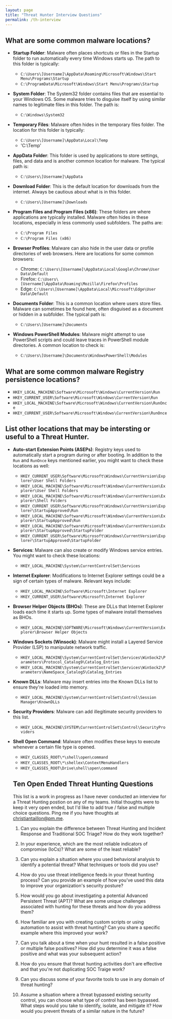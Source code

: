 ```yaml
---
layout: page
title: "Threat Hunter Interview Questions"
permalink: /th-interview
---
```


## What are some common malware locations?
- **Startup Folder**: Malware often places shortcuts or files in the Startup folder to run automatically every time Windows starts up. The path to this folder is typically:
    - `C:\Users\[Username]\AppData\Roaming\Microsoft\Windows\Start Menu\Programs\Startup`
    - `C:\ProgramData\Microsoft\Windows\Start Menu\Programs\Startup`

- **System Folder**: The System32 folder contains files that are essential to your Windows OS. Some malware tries to disguise itself by using similar names to legitimate files in this folder. The path is:
    - `C:\Windows\System32`

- **Temporary Files**: Malware often hides in the temporary files folder. The location for this folder is typically:
    - `C:\Users\[Username]\AppData\Local\Temp`
    - 'C:\Temp'
- **AppData Folder**: This folder is used by applications to store settings, files, and data and is another common location for malware. The typical path is:
    - `C:\Users\[Username]\AppData`

- **Download Folder**: This is the default location for downloads from the internet. Always be cautious about what is in this folder.
    - `C:\Users\[Username]\Downloads`

- **Program Files and Program Files (x86)**: These folders are where applications are typically installed. Malware often hides in these locations, especially in less commonly used subfolders. The paths are:
    - `C:\Program Files`
    - `C:\Program Files (x86)`

- **Browser Profiles**: Malware can also hide in the user data or profile directories of web browsers. Here are locations for some common browsers:
    - Chrome: `C:\Users\[Username]\AppData\Local\Google\Chrome\User Data\Default`
    - Firefox: `C:\Users\[Username]\AppData\Roaming\Mozilla\Firefox\Profiles`
    - Edge: `C:\Users\[Username]\AppData\Local\Microsoft\Edge\User Data\Default`

- **Documents Folder**: This is a common location where users store files. Malware can sometimes be found here, often disguised as a document or hidden in a subfolder. The typical path is:
    - `C:\Users\[Username]\Documents`

- **Windows PowerShell Modules**: Malware might attempt to use PowerShell scripts and could leave traces in PowerShell module directories. A common location to check is:
    - `C:\Users\[Username]\Documents\WindowsPowerShell\Modules`

## What are some common malware Registry persistence locations?
- `HKEY_LOCAL_MACHINE\Software\Microsoft\Windows\CurrentVersion\Run`
- `HKEY_CURRENT_USER\Software\Microsoft\Windows\CurrentVersion\Run`
- `HKEY_LOCAL_MACHINE\Software\Microsoft\Windows\CurrentVersion\RunOnce`
- `HKEY_CURRENT_USER\Software\Microsoft\Windows\CurrentVersion\RunOnce`

## List other locations that may be intersting or useful to a Threat Hunter.
- **Auto-start Extension Points (ASEPs)**: Registry keys used to automatically start a program during or after booting. In addition to the `Run` and `RunOnce` keys mentioned earlier, you might want to check these locations as well:
    - `HKEY_CURRENT_USER\Software\Microsoft\Windows\CurrentVersion\Explorer\User Shell Folders`
    - `HKEY_LOCAL_MACHINE\Software\Microsoft\Windows\CurrentVersion\Explorer\User Shell Folders`
    - `HKEY_LOCAL_MACHINE\Software\Microsoft\Windows\CurrentVersion\Explorer\Shell Folders`
    - `HKEY_CURRENT_USER\Software\Microsoft\Windows\CurrentVersion\Explorer\StartupApproved\Run`
    - `HKEY_LOCAL_MACHINE\Software\Microsoft\Windows\CurrentVersion\Explorer\StartupApproved\Run`
    - `HKEY_LOCAL_MACHINE\Software\Microsoft\Windows\CurrentVersion\Explorer\StartupApproved\StartupFolder`
    - `HKEY_CURRENT_USER\Software\Microsoft\Windows\CurrentVersion\Explorer\StartupApproved\StartupFolder`

- **Services**: Malware can also create or modify Windows service entries. You might want to check these locations:
    - `HKEY_LOCAL_MACHINE\System\CurrentControlSet\Services`

- **Internet Explorer**: Modifications to Internet Explorer settings could be a sign of certain types of malware. Relevant keys include:
    - `HKEY_LOCAL_MACHINE\Software\Microsoft\Internet Explorer`
    - `HKEY_CURRENT_USER\Software\Microsoft\Internet Explorer`

- **Browser Helper Objects (BHOs)**: These are DLLs that Internet Explorer loads each time it starts up. Some types of malware install themselves as BHOs.
    - `HKEY_LOCAL_MACHINE\SOFTWARE\Microsoft\Windows\CurrentVersion\Explorer\Browser Helper Objects`

- **Windows Sockets (Winsock)**: Malware might install a Layered Service Provider (LSP) to manipulate network traffic.
    - `HKEY_LOCAL_MACHINE\System\CurrentControlSet\Services\WinSock2\Parameters\Protocol_Catalog9\Catalog_Entries`
    - `HKEY_LOCAL_MACHINE\System\CurrentControlSet\Services\WinSock2\Parameters\NameSpace_Catalog5\Catalog_Entries`

- **Known DLLs**: Malware may insert entries into the Known DLLs list to ensure they're loaded into memory.
    - `HKEY_LOCAL_MACHINE\System\CurrentControlSet\Control\Session Manager\KnownDLLs`

- **Security Providers**: Malware can add illegitimate security providers to this list.
    - `HKEY_LOCAL_MACHINE\SYSTEM\CurrentControlSet\Control\SecurityProviders`

- **Shell Open Command**: Malware often modifies these keys to execute whenever a certain file type is opened.
    - `HKEY_CLASSES_ROOT\*\shell\open\command`
    - `HKEY_CLASSES_ROOT\*\shellex\ContextMenuHandlers`
    - `HKEY_CLASSES_ROOT\Drive\shell\open\command`

    ## Ten Open Ended Threat Hunting Questions
    This list is a work in progress as I have never conducted an interview for a Threat Hunting postion on any of my teams. Initial thoughts were to keep it very open ended, but I'd like to add true / false and multiple choice questions. Ping me if you have thoughts at [christiantaillon@pm.me](mailto:christiantaillon@pm.me).

    1. Can you explain the difference between Threat Hunting and Incident Response and Traditional SOC Triage? How do they work together?

    2. In your experience, which are the most reliable indicators of compromise (IoCs)? What are some of the least reliable?

    3. Can you explain a situation where you used behavioral analysis to identify a potential threat? What techniques or tools did you use?

    4. How do you use threat intelligence feeds in your threat hunting process? Can you provide an example of how you've used this data to improve your organization's security posture?

    5. How would you go about investigating a potential Advanced Persistent Threat (APT)? What are some unique challenges associated with hunting for these threats and how do you address them?

    6. How familiar are you with creating custom scripts or using automation to assist with threat hunting? Can you share a specific example where this improved your work?

    7. Can you talk about a time when your hunt resulted in a false positive or multiple false positives? How did you determine it was a false positive and what was your subsequent action?

    8. How do you ensure that threat hunting activities don't are effective and that you're not duplicating SOC Traige work?

    9. Can you discuss some of your favorite tools to use in any domain of threat hunting?

    10. Assume a situation where a threat bypassed existing security control, you can choose what type of control has been bypassed. What steps would you take to identify, isolate, and mitigate it? How would you prevent threats of a similar nature in the future?
